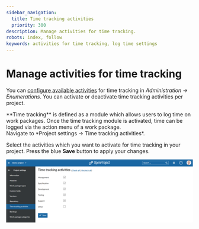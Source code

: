 ```yaml
---
sidebar_navigation:
  title: Time tracking activities
  priority: 300
description: Manage activities for time tracking.
robots: index, follow
keywords: activities for time tracking, log time settings
---
```

# Manage activities for time tracking

You can [configure available activities](../../../../system-admin-guide/enumerations/) for time tracking in *Administration -> Enumerations*. You can activate or deactivate time tracking activities per project.

<div class="glossary">**Time tracking** is defined as a module which allows users to log time on work packages. Once the time tracking module is activated, time can be logged via the action menu of a work package.</div>
Navigate to *Project settings -> Time tracking activities*.

Select the activities which you want to activate for time tracking in your project. Press the blue **Save** button to apply your changes.

![time tracking activities](image-20200211134150920.png)

